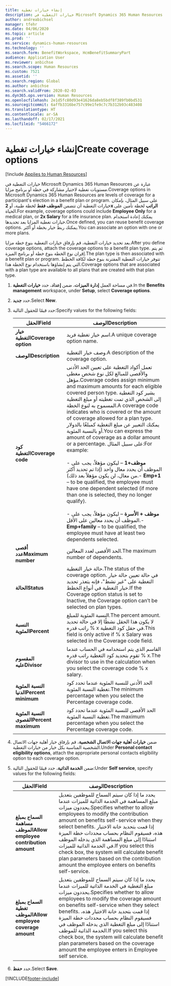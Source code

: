 ```yaml
---
title: إنشاء خيارات تغطية
description: خيارات التغطية في Microsoft Dynamics 365 Human Resources عبارة عن مستويات تغطية لاختيار مشاركة في خطة أو برنامج مزايا.
author: andreabichsel
manager: tfehr
ms.date: 04/06/2020
ms.topic: article
ms.prod: ''
ms.service: dynamics-human-resources
ms.technology: ''
ms.search.form: BenefitWorkspace, HcmBenefitSummaryPart
audience: Application User
ms.reviewer: anbichse
ms.search.scope: Human Resources
ms.custom: 7521
ms.assetid: ''
ms.search.region: Global
ms.author: anbichse
ms.search.validFrom: 2020-02-03
ms.dyn365.ops.version: Human Resources
ms.openlocfilehash: 2e1d5fc80d93e41626da8eb5bdf8f389fb0bd531
ms.sourcegitcommit: 6affb3316be757c99e1fe9c7c7b312b93c483408
ms.translationtype: HT
ms.contentlocale: ar-SA
ms.lasthandoff: 02/17/2021
ms.locfileid: "5466172"
---
```

# <a name="create-coverage-options"></a><span data-ttu-id="2c23b-103">إنشاء خيارات تغطية</span><span class="sxs-lookup"><span data-stu-id="2c23b-103">Create coverage options</span></span>

[!include [Applies to Human Resources](../includes/applies-to-hr.md)]

<span data-ttu-id="2c23b-104">خيارات التغطية في Microsoft Dynamics 365 Human Resources عبارة عن مستويات تغطية لاختيار مشاركة في خطة أو برنامج مزايا.</span><span class="sxs-lookup"><span data-stu-id="2c23b-104">Coverage options in Microsoft Dynamics 365 Human Resources are levels of coverage for a participant's election in a benefit plan or program.</span></span> <span data-ttu-id="2c23b-105">على سبيل المثال، بإمكان خيارات التغطية أن تتضمن **الموظف فقط** لخطة طبية، أو **2x الراتب** لخطة تأمين على الحياة.</span><span class="sxs-lookup"><span data-stu-id="2c23b-105">For example, coverage options could include **Employee Only** for a medical plan, or **2x Salary** for a life insurance plan.</span></span> <span data-ttu-id="2c23b-106">يمكنك إعادة استخدام خيارات تغطية المزايا بعد تحديدها.</span><span class="sxs-lookup"><span data-stu-id="2c23b-106">Once defined, you can reuse benefit coverage options.</span></span> <span data-ttu-id="2c23b-107">يمكنك ربط خيار بخطة أو أكثر.</span><span class="sxs-lookup"><span data-stu-id="2c23b-107">You can associate an option with one or more plans.</span></span>

<span data-ttu-id="2c23b-108">بعد تحديد خيارات التغطية، قم بإرفاق خيارات التغطية بنوع خطة مزايا.</span><span class="sxs-lookup"><span data-stu-id="2c23b-108">After you define coverage options, attach the coverage options to a benefit plan type.</span></span> <span data-ttu-id="2c23b-109">ثم يتم إقران نوع الخطة بنوع خطة أو برنامج الميزة.</span><span class="sxs-lookup"><span data-stu-id="2c23b-109">The plan type is then associated with a benefit plan or program.</span></span> <span data-ttu-id="2c23b-110">تتوفر خيارات التغطية المقترنة بنوع خطة لكافة الخطط التي يتم إنشاؤها باستخدام نوع الخطة هذا.</span><span class="sxs-lookup"><span data-stu-id="2c23b-110">Coverage options that are associated with a plan type are available to all plans that are created with that plan type.</span></span> 

1. <span data-ttu-id="2c23b-111">في مساحة العمل **إدارة الميزات**، ضمن **إعداد**، حدد **خيارات التغطية**.</span><span class="sxs-lookup"><span data-stu-id="2c23b-111">In the **Benefits management** workspace, under **Setup**, select **Coverage options**.</span></span>

2. <span data-ttu-id="2c23b-112">حدد **جديد**.</span><span class="sxs-lookup"><span data-stu-id="2c23b-112">Select **New**.</span></span>

3. <span data-ttu-id="2c23b-113">حدد قيمًا للحقول التالية:</span><span class="sxs-lookup"><span data-stu-id="2c23b-113">Specify values for the following fields:</span></span>

   | <span data-ttu-id="2c23b-114">الحقل</span><span class="sxs-lookup"><span data-stu-id="2c23b-114">Field</span></span> | <span data-ttu-id="2c23b-115">‏‏الوصف</span><span class="sxs-lookup"><span data-stu-id="2c23b-115">Description</span></span> |
   | --- | --- |
   | <span data-ttu-id="2c23b-116">**خيار التغطية**</span><span class="sxs-lookup"><span data-stu-id="2c23b-116">**Coverage option**</span></span> | <span data-ttu-id="2c23b-117">اسم خيار تغطية فريد.</span><span class="sxs-lookup"><span data-stu-id="2c23b-117">A unique coverage option name.</span></span> |
   | <span data-ttu-id="2c23b-118">**‏‏الوصف**</span><span class="sxs-lookup"><span data-stu-id="2c23b-118">**Description**</span></span> | <span data-ttu-id="2c23b-119">وصف خيار التغطية.</span><span class="sxs-lookup"><span data-stu-id="2c23b-119">A description of the coverage option.</span></span> |
   | <span data-ttu-id="2c23b-120">**كود التغطية**</span><span class="sxs-lookup"><span data-stu-id="2c23b-120">**Coverage code**</span></span> | <span data-ttu-id="2c23b-121">تعمل أكواد التغطية على تعيين الحد الأدنى والأقصى للمبالغ لكل نوع شخص مغطى مؤهل.</span><span class="sxs-lookup"><span data-stu-id="2c23b-121">Coverage codes assign minimum and maximum amounts for each eligible covered person type.</span></span> <span data-ttu-id="2c23b-122">يشير كود التغطية إلى الشخص الذي تمت تغطيته أو مبلغ التغطية المسموح به لنوع الخطة.</span><span class="sxs-lookup"><span data-stu-id="2c23b-122">A coverage code indicates who is covered or the amount of coverage allowed for a plan type.</span></span> <span data-ttu-id="2c23b-123">يمكنك التعبير عن مبلغ التغطية كمبلغًا بالدولار أو بالنسبة المئوية.</span><span class="sxs-lookup"><span data-stu-id="2c23b-123">You can express the amount of coverage as a dollar amount or a percentage.</span></span> <span data-ttu-id="2c23b-124">على سبيل المثال:</span><span class="sxs-lookup"><span data-stu-id="2c23b-124">For example:</span></span></br></br><span data-ttu-id="2c23b-125">- **موظف+1** – ليكون مؤهلاً، يجب على الموظف أن يحدد معال واحد (إذا تم تحديد أكثر من معال، لن يكون مؤهلاً بعد ذلك).</span><span class="sxs-lookup"><span data-stu-id="2c23b-125">- **Emp+1** – to be qualified, the employee must have one dependent selected (if more than one is selected, they no longer qualify).</span></span></br></br><span data-ttu-id="2c23b-126">- **موظف + الأسرة** – ليكون مؤهلاً، يجب على الموظف أن يحدد معالين على الأقل.</span><span class="sxs-lookup"><span data-stu-id="2c23b-126">- **Emp+family** – to be qualified, the employee must have at least two dependents selected.</span></span> |
   | <span data-ttu-id="2c23b-127">**أقصى عدد**</span><span class="sxs-lookup"><span data-stu-id="2c23b-127">**Maximum number**</span></span> | <span data-ttu-id="2c23b-128">الحد الأقصى لعدد المعالين.</span><span class="sxs-lookup"><span data-stu-id="2c23b-128">The maximum number of dependents.</span></span> |
   | <span data-ttu-id="2c23b-129">**الحالة**</span><span class="sxs-lookup"><span data-stu-id="2c23b-129">**Status**</span></span> | <span data-ttu-id="2c23b-130">حالة خيار التغطية.</span><span class="sxs-lookup"><span data-stu-id="2c23b-130">The status of the coverage option.</span></span> <span data-ttu-id="2c23b-131">في حالة تعيين حالة خيار التغطية على "غير نشط"، فإنه يتعذر تحديد خيار التغطية في أنواع الخطط.</span><span class="sxs-lookup"><span data-stu-id="2c23b-131">If the Coverage option status is set to Inactive, the Coverage option can’t be selected on plan types.</span></span> |
   | <span data-ttu-id="2c23b-132">**النسبة المئوية**</span><span class="sxs-lookup"><span data-stu-id="2c23b-132">**Percent**</span></span> | <span data-ttu-id="2c23b-133">النسبة المئوية للمبلغ.</span><span class="sxs-lookup"><span data-stu-id="2c23b-133">The percent amount.</span></span> <span data-ttu-id="2c23b-134">لا يكون هذا الحقل نشطًا إلا في حالة تحديد راتب قدره % x في حقل كود التغطية.</span><span class="sxs-lookup"><span data-stu-id="2c23b-134">This field is only active if % x Salary was selected in the Coverage code field.</span></span> |
   | <span data-ttu-id="2c23b-135">**المقسوم عليه**</span><span class="sxs-lookup"><span data-stu-id="2c23b-135">**Divisor**</span></span> | <span data-ttu-id="2c23b-136">القاسم الذي يتم استخدامه في الحساب عندما تقوم بتحديد كود التغطية راتب قدره % x.</span><span class="sxs-lookup"><span data-stu-id="2c23b-136">The divisor to use in the calculation when you select the coverage code % x salary.</span></span> |
   | <span data-ttu-id="2c23b-137">**النسبة المئوية الدنيا**</span><span class="sxs-lookup"><span data-stu-id="2c23b-137">**Percent minimum**</span></span> | <span data-ttu-id="2c23b-138">الحد الأدنى للنسبة المئوية عندما تحدد كود تغطية النسبة المئوية.</span><span class="sxs-lookup"><span data-stu-id="2c23b-138">The minimum percentage when you select the Percentage coverage code.</span></span> |
   | <span data-ttu-id="2c23b-139">**النسبة المئوية القصوى**</span><span class="sxs-lookup"><span data-stu-id="2c23b-139">**Percent maximum**</span></span> | <span data-ttu-id="2c23b-140">الحد الأقصى للنسبة المئوية عندما تحدد كود تغطية النسبة المئوية.</span><span class="sxs-lookup"><span data-stu-id="2c23b-140">The maximum percentage when you select the Percentage coverage code.</span></span> |

4. <span data-ttu-id="2c23b-141">ضمن **خيارات أهلية جهات الاتصال الشخصية**، قم بإرفاق خيار أهلية جهات الاتصال الشخصية المناسبة بكل خيار من خيارات التغطية.</span><span class="sxs-lookup"><span data-stu-id="2c23b-141">Under **Personal contact eligibility options**, attach the appropriate personal contacts eligibility option to each coverage option.</span></span>

5. <span data-ttu-id="2c23b-142">ضمن **الخدمة الذاتية**، حدد قيمًا للحقول التالية:</span><span class="sxs-lookup"><span data-stu-id="2c23b-142">Under **Self service**, specify values for the following fields:</span></span>

   | <span data-ttu-id="2c23b-143">الحقل</span><span class="sxs-lookup"><span data-stu-id="2c23b-143">Field</span></span> | <span data-ttu-id="2c23b-144">‏‏الوصف</span><span class="sxs-lookup"><span data-stu-id="2c23b-144">Description</span></span> |
   | --- | --- |
   | <span data-ttu-id="2c23b-145">**السماح بمبلغ مساهمة الموظف**</span><span class="sxs-lookup"><span data-stu-id="2c23b-145">**Allow employee contribution amount**</span></span> | <span data-ttu-id="2c23b-146">يحدد ما إذا كان سيتم السماح للموظفين بتعديل مبلغ المساهمة في الخدمة الذاتية للميزات عندما يحددون ميزات.</span><span class="sxs-lookup"><span data-stu-id="2c23b-146">Specifies whether to allow employees to modify the contribution amount on benefits self-service when they select benefits.</span></span> <span data-ttu-id="2c23b-147">إذا قمت بتحديد خانة الاختيار هذه، فسيقوم النظام بحساب محددات خطة الميزة استنادًا إلى مبلغ المساهمة الذي يدخله الموظف في الخدمة الذاتية للميزات.</span><span class="sxs-lookup"><span data-stu-id="2c23b-147">If you select this check box, the system will calculate benefit plan parameters based on the contribution amount the employee enters on benefits self-service.</span></span> |
   | <span data-ttu-id="2c23b-148">**السماح بمبلغ تغطية الموظف**</span><span class="sxs-lookup"><span data-stu-id="2c23b-148">**Allow employee coverage amount**</span></span> | <span data-ttu-id="2c23b-149">يحدد ما إذا كان سيتم السماح للموظفين بتعديل مبلغ التغطية في الخدمة الذاتية للميزات عندما يحددون ميزات.</span><span class="sxs-lookup"><span data-stu-id="2c23b-149">Specifies whether to allow employees to modify the coverage amount on benefits self-service when they select benefits.</span></span> <span data-ttu-id="2c23b-150">إذا قمت بتحديد خانة الاختيار هذه، فسيقوم النظام بحساب محددات خطة الميزة استنادًا إلى مبلغ التغطية الذي يدخله الموظف في الخدمة الذاتية للموظف.</span><span class="sxs-lookup"><span data-stu-id="2c23b-150">If you select this check box, the system will calculate benefit plan parameters based on the coverage amount the employee enters in Employee self service.</span></span> |

6. <span data-ttu-id="2c23b-151">حدد **حفظ**.</span><span class="sxs-lookup"><span data-stu-id="2c23b-151">Select **Save**.</span></span> 


[!INCLUDE[footer-include](../includes/footer-banner.md)]